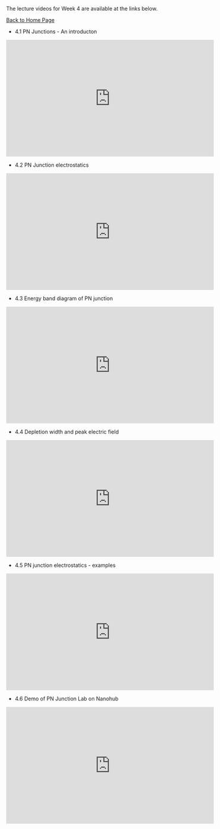 
The lecture videos for Week 4 are available at the links below.

[Back to Home Page](https://naresh-emani.github.io/Introduction-to-Semiconductors/)


- 4.1 PN Junctions - An introducton


<iframe width="560" height="315" src="https://www.youtube.com/embed/0SnfR13p6Mc" title="YouTube video player" frameborder="0" allow="accelerometer; autoplay; clipboard-write; encrypted-media; gyroscope; picture-in-picture" allowfullscreen></iframe>

- 4.2 PN Junction electrostatics


<iframe width="560" height="315" src="https://www.youtube.com/embed/HZJyjQWLIeU" title="YouTube video player" frameborder="0" allow="accelerometer; autoplay; clipboard-write; encrypted-media; gyroscope; picture-in-picture" allowfullscreen></iframe>

- 4.3 Energy band diagram of PN junction


<iframe width="560" height="315" src="https://www.youtube.com/embed/rsFMSyoNKZQ" title="YouTube video player" frameborder="0" allow="accelerometer; autoplay; clipboard-write; encrypted-media; gyroscope; picture-in-picture" allowfullscreen></iframe>

- 4.4 Depletion width and peak electric field

<iframe width="560" height="315" src="https://www.youtube.com/embed/N2mJ4cTOX4c" title="YouTube video player" frameborder="0" allow="accelerometer; autoplay; clipboard-write; encrypted-media; gyroscope; picture-in-picture" allowfullscreen></iframe>

- 4.5 PN junction electrostatics - examples


<iframe width="560" height="315" src="https://www.youtube.com/embed/dySuBYZ9nfo" title="YouTube video player" frameborder="0" allow="accelerometer; autoplay; clipboard-write; encrypted-media; gyroscope; picture-in-picture" allowfullscreen></iframe>


- 4.6 Demo of PN Junction Lab on Nanohub

<iframe width="560" height="315" src="https://www.youtube.com/embed/VkKw1PMMhiI" title="YouTube video player" frameborder="0" allow="accelerometer; autoplay; clipboard-write; encrypted-media; gyroscope; picture-in-picture" allowfullscreen></iframe>
